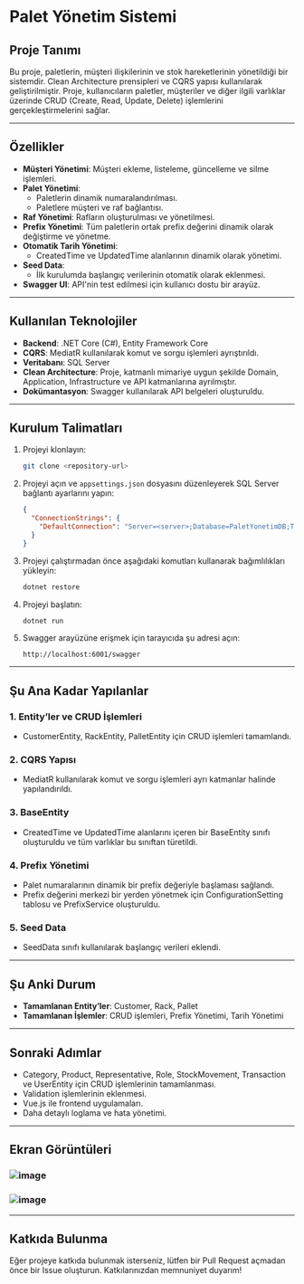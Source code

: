 
# Palet Yönetim Sistemi

## Proje Tanımı
Bu proje, paletlerin, müşteri ilişkilerinin ve stok hareketlerinin yönetildiği bir sistemdir. Clean Architecture prensipleri ve CQRS yapısı kullanılarak geliştirilmiştir. Proje, kullanıcıların paletler, müşteriler ve diğer ilgili varlıklar üzerinde CRUD (Create, Read, Update, Delete) işlemlerini gerçekleştirmelerini sağlar.

---

## Özellikler
- **Müşteri Yönetimi**: Müşteri ekleme, listeleme, güncelleme ve silme işlemleri.
- **Palet Yönetimi**:
  - Paletlerin dinamik numaralandırılması.
  - Paletlere müşteri ve raf bağlantısı.
- **Raf Yönetimi**: Rafların oluşturulması ve yönetilmesi.
- **Prefix Yönetimi**: Tüm paletlerin ortak prefix değerini dinamik olarak değiştirme ve yönetme.
- **Otomatik Tarih Yönetimi**:
  - CreatedTime ve UpdatedTime alanlarının dinamik olarak yönetimi.
- **Seed Data**:
  - İlk kurulumda başlangıç verilerinin otomatik olarak eklenmesi.
- **Swagger UI**: API'nin test edilmesi için kullanıcı dostu bir arayüz.

---

## Kullanılan Teknolojiler
- **Backend**: .NET Core (C#), Entity Framework Core
- **CQRS**: MediatR kullanılarak komut ve sorgu işlemleri ayrıştırıldı.
- **Veritabanı**: SQL Server
- **Clean Architecture**: Proje, katmanlı mimariye uygun şekilde Domain, Application, Infrastructure ve API katmanlarına ayrılmıştır.
- **Dokümantasyon**: Swagger kullanılarak API belgeleri oluşturuldu.

---

## Kurulum Talimatları
1. Projeyi klonlayın:
   ```sh
   git clone <repository-url>
   ```
2. Projeyi açın ve `appsettings.json` dosyasını düzenleyerek SQL Server bağlantı ayarlarını yapın:
   ```json
   {
     "ConnectionStrings": {
       "DefaultConnection": "Server=<server>;Database=PaletYonetimDB;Trusted_Connection=True;"
     }
   }
   ```
3. Projeyi çalıştırmadan önce aşağıdaki komutları kullanarak bağımlılıkları yükleyin:
   ```sh
   dotnet restore
   ```
4. Projeyi başlatın:
   ```sh
   dotnet run
   ```
5. Swagger arayüzüne erişmek için tarayıcıda şu adresi açın:
   ```
   http://localhost:6001/swagger
   ```

---

## Şu Ana Kadar Yapılanlar
### 1. Entity’ler ve CRUD İşlemleri
- CustomerEntity, RackEntity, PalletEntity için CRUD işlemleri tamamlandı.

### 2. CQRS Yapısı
- MediatR kullanılarak komut ve sorgu işlemleri ayrı katmanlar halinde yapılandırıldı.

### 3. BaseEntity
- CreatedTime ve UpdatedTime alanlarını içeren bir BaseEntity sınıfı oluşturuldu ve tüm varlıklar bu sınıftan türetildi.

### 4. Prefix Yönetimi
- Palet numaralarının dinamik bir prefix değeriyle başlaması sağlandı.
- Prefix değerini merkezi bir yerden yönetmek için ConfigurationSetting tablosu ve PrefixService oluşturuldu.

### 5. Seed Data
- SeedData sınıfı kullanılarak başlangıç verileri eklendi.

---

## Şu Anki Durum
- **Tamamlanan Entity’ler**: Customer, Rack, Pallet
- **Tamamlanan İşlemler**: CRUD işlemleri, Prefix Yönetimi, Tarih Yönetimi

---

## Sonraki Adımlar
- Category, Product, Representative, Role, StockMovement, Transaction ve UserEntity için CRUD işlemlerinin tamamlanması.
- Validation işlemlerinin eklenmesi.
- Vue.js ile frontend uygulamaları.
- Daha detaylı loglama ve hata yönetimi.
  

---

## Ekran Görüntüleri
### ![image](https://github.com/user-attachments/assets/f8dc13b3-a306-4650-b27e-1e6c46e16e21)
### ![image](https://github.com/user-attachments/assets/8e122367-8750-48a1-9de3-fe236e5714e7)


---

## Katkıda Bulunma
Eğer projeye katkıda bulunmak isterseniz, lütfen bir Pull Request açmadan önce bir Issue oluşturun. Katkılarınızdan memnuniyet duyarım!
